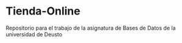 # Tienda-Online
Repositorio para el trabajo de la asignatura de Bases de Datos de la universidad de Deusto
